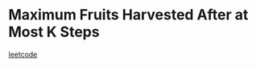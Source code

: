 Maximum Fruits Harvested After at Most K Steps
==============================================
[leetcode](https://leetcode.com/problems/maximum-fruits-harvested-after-at-most-k-steps)
